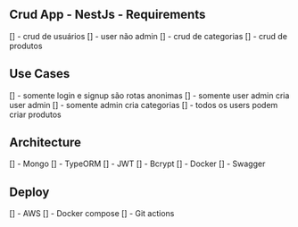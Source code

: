 

Crud App - NestJs - Requirements
---

[] - crud de usuários
    [] - user não admin
[] - crud de categorias
[] - crud de produtos

Use Cases
---
[] - somente login e signup são rotas anonimas
[] - somente user admin cria user admin
[] - somente admin cria categorias
[] - todos os users podem criar produtos

Architecture
---

[] - Mongo
[] - TypeORM
[] - JWT
[] - Bcrypt
[] - Docker
[] - Swagger


Deploy
---

[] - AWS
[] - Docker compose
[] - Git actions